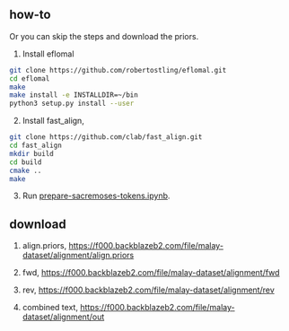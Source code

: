 ## how-to

Or you can skip the steps and download the priors.

1. Install eflomal

```bash
git clone https://github.com/robertostling/eflomal.git
cd eflomal
make
make install -e INSTALLDIR=~/bin
python3 setup.py install --user
```

2. Install fast_align,

```bash
git clone https://github.com/clab/fast_align.git
cd fast_align
mkdir build
cd build
cmake ..
make
```

3. Run [prepare-sacremoses-tokens.ipynb](prepare-sacremoses-tokens.ipynb).

## download

1. align.priors, https://f000.backblazeb2.com/file/malay-dataset/alignment/align.priors

2. fwd, https://f000.backblazeb2.com/file/malay-dataset/alignment/fwd

3. rev, https://f000.backblazeb2.com/file/malay-dataset/alignment/rev

4. combined text, https://f000.backblazeb2.com/file/malay-dataset/alignment/out
